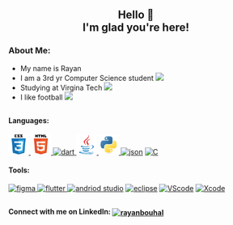 <h2 align="center">Hello 👋 <br> I'm glad you're here!</h2>
<h3>About Me:</h3>
<ul >
  <li>
    My name is Rayan
  </li>
  <li>
    I am a 3rd yr Computer Science student <a href="https://cs.vt.edu"><img src="https://static.vecteezy.com/system/resources/previews/011/153/364/original/3d-website-developer-working-on-laptop-illustration-png.png" width="30"> </a>
  </li>
  <li>
    Studying at Virgina Tech <a href="https://vt.edu"><img src="https://upload.wikimedia.org/wikipedia/commons/thumb/6/60/Virginia_Tech_Hokies_logo.svg/1200px-Virginia_Tech_Hokies_logo.svg.png" width="45"></a>
  </li>
  <li>
    I like football <a href="https://www.fcbarcelona.com/en/football/first-team/standings"><img src="https://e7.pngegg.com/pngimages/290/102/png-clipart-football-football-thumbnail.png" width="40"></a>
  </li>
</ul>
<h2></h2>

<h4 align="left">Languages:</h4>
<p align="left"> <a href="https://www.w3schools.com/css/" target="_blank" rel="noreferrer"> <img src="https://raw.githubusercontent.com/devicons/devicon/master/icons/css3/css3-original-wordmark.svg" alt="css3" width="40" height="40"/> <a href="https://www.w3.org/html/" target="_blank" rel="noreferrer"> <img src="https://raw.githubusercontent.com/devicons/devicon/master/icons/html5/html5-original-wordmark.svg" alt="html5" width="40" height="40"/> </a> </a> <a href="https://dart.dev" target="_blank" rel="noreferrer"> <img src="https://www.vectorlogo.zone/logos/dartlang/dartlang-icon.svg" alt="dart" width="40" height="40"/> </a>  </a> <a href="https://www.java.com" target="_blank" rel="noreferrer"> <img src="https://raw.githubusercontent.com/devicons/devicon/master/icons/java/java-original.svg" alt="java" width="40" height="40"/> </a> <a href="https://www.python.org" target="_blank" rel="noreferrer"> <img src="https://raw.githubusercontent.com/devicons/devicon/master/icons/python/python-original.svg" alt="python" width="40" height="40"/> </a>
<a href="https://www.json.org/json-en.html" target="_blank" rel="noreferrer"> <img src="https://www.vectorlogo.zone/logos/json/json-icon.svg"alt="json" width="40" height="40"></a>
<a href="https://cplusplus.com/" target="_blank" rel="noreferrer"><img src="https://upload.wikimedia.org/wikipedia/commons/1/19/C_Logo.png"alt="C" width="40" height="40" ></a>
</p>

<h4 align="left">Tools:</h4>
<a href="https://www.figma.com/" target="_blank" rel="noreferrer"> <img src="https://www.vectorlogo.zone/logos/figma/figma-icon.svg" alt="figma" width="40" height="40"/> </a>
<a href="https://flutter.dev" target="_blank" rel="noreferrer"> <img src="https://www.vectorlogo.zone/logos/flutterio/flutterio-icon.svg" alt="flutter" width="40" height="40"/>
<a href="https://developer.android.com/studio" target="_blank" rel="noreferrer"><img src="https://upload.vectorlogo.zone/logos/android_studio/images/bc43bbac-e239-4ae9-829a-9809e57a8bc0.svg" alt="andriod studio" width="40" height="40"></a>
<a href="https://eclipseide.org/" target="_blank" rel="noreferrer"><img src="https://eclipseide.org/favicon.ico" alt="eclipse" width="40" height="40"></a>
<a href="https://code.visualstudio.com/" target="_blank" rel="noreferrer"><img src="https://code.visualstudio.com/favicon.ico" alt="VScode" width="40" height="40"></a>
<a href="https://developer.apple.com/xcode/" target="_blank" rel="noreferrer"><img src="https://upload.wikimedia.org/wikipedia/en/5/56/Xcode_14_icon.png" alt="Xcode" width="40" height="40"></a>


<h2></h2>



<h4 align="left">Connect with me on LinkedIn: <a href="https://linkedin.com/in/rayanbouhal" target="blank"><img align="center" src="https://raw.githubusercontent.com/rahuldkjain/github-profile-readme-generator/master/src/images/icons/Social/linked-in-alt.svg" alt="rayanbouhal" height="30" width="40" /></a></h4>
